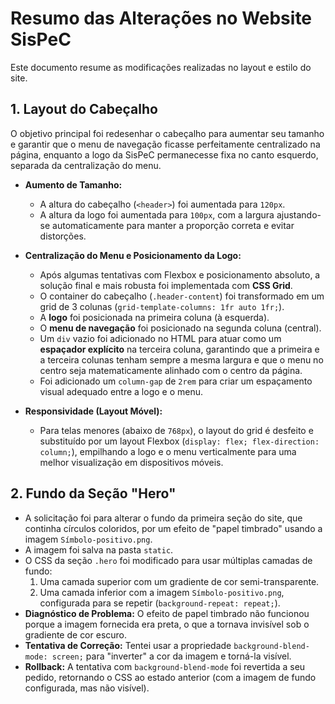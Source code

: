 # Resumo das Alterações no Website SisPeC

Este documento resume as modificações realizadas no layout e estilo do site.

## 1. Layout do Cabeçalho

O objetivo principal foi redesenhar o cabeçalho para aumentar seu tamanho e garantir que o menu de navegação ficasse perfeitamente centralizado na página, enquanto a logo da SisPeC permanecesse fixa no canto esquerdo, separada da centralização do menu.

- **Aumento de Tamanho:**
  - A altura do cabeçalho (`<header>`) foi aumentada para `120px`.
  - A altura da logo foi aumentada para `100px`, com a largura ajustando-se automaticamente para manter a proporção correta e evitar distorções.

- **Centralização do Menu e Posicionamento da Logo:**
  - Após algumas tentativas com Flexbox e posicionamento absoluto, a solução final e mais robusta foi implementada com **CSS Grid**.
  - O container do cabeçalho (`.header-content`) foi transformado em um grid de 3 colunas (`grid-template-columns: 1fr auto 1fr;`).
  - A **logo** foi posicionada na primeira coluna (à esquerda).
  - O **menu de navegação** foi posicionado na segunda coluna (central).
  - Um `div` vazio foi adicionado no HTML para atuar como um **espaçador explícito** na terceira coluna, garantindo que a primeira e a terceira colunas tenham sempre a mesma largura e que o menu no centro seja matematicamente alinhado com o centro da página.
  - Foi adicionado um `column-gap` de `2rem` para criar um espaçamento visual adequado entre a logo e o menu.

- **Responsividade (Layout Móvel):**
  - Para telas menores (abaixo de `768px`), o layout do grid é desfeito e substituído por um layout Flexbox (`display: flex; flex-direction: column;`), empilhando a logo e o menu verticalmente para uma melhor visualização em dispositivos móveis.

## 2. Fundo da Seção "Hero"

- A solicitação foi para alterar o fundo da primeira seção do site, que continha círculos coloridos, por um efeito de "papel timbrado" usando a imagem `Símbolo-positivo.png`.
- A imagem foi salva na pasta `static`.
- O CSS da seção `.hero` foi modificado para usar múltiplas camadas de fundo:
  1. Uma camada superior com um gradiente de cor semi-transparente.
  2. Uma camada inferior com a imagem `Símbolo-positivo.png`, configurada para se repetir (`background-repeat: repeat;`).
- **Diagnóstico de Problema:** O efeito de papel timbrado não funcionou porque a imagem fornecida era preta, o que a tornava invisível sob o gradiente de cor escuro.
- **Tentativa de Correção:** Tentei usar a propriedade `background-blend-mode: screen;` para "inverter" a cor da imagem e torná-la visível.
- **Rollback:** A tentativa com `background-blend-mode` foi revertida a seu pedido, retornando o CSS ao estado anterior (com a imagem de fundo configurada, mas não visível).
